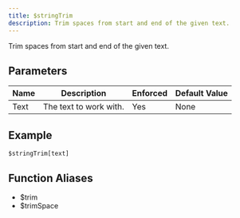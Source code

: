 ```yaml
---
title: $stringTrim
description: Trim spaces from start and end of the given text.
---
```


Trim spaces from start and end of the given text.
## Parameters
| Name |      Description       | Enforced | Default Value |
|------|------------------------|----------|---------------|
| Text | The text to work with. | Yes      | None          |
## Example
```eats
$stringTrim[text]
```
## Function Aliases
- $trim
- $trimSpace